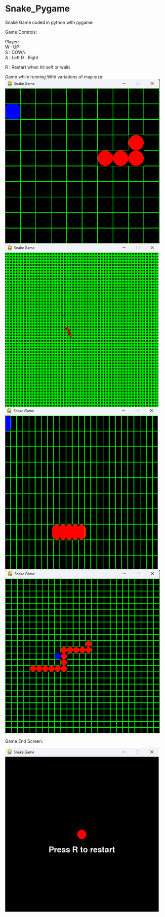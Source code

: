 # Snake_Pygame
Snake Game coded in python with pygame.

Game Controls:

Player:  
W : UP  
S : DOWN  
A : Left
D : Right

R : Restart when hit self or walls

Game while running With variations of map size:
![Alt text](GameR10x10map.png)
![Alt text](GameR100x100map.png)
![Alt text](GameR25x10map.png)
![Alt text](GameR25x25map.png)

Game End Screen:                   

![Alt text](GameERS.png)

